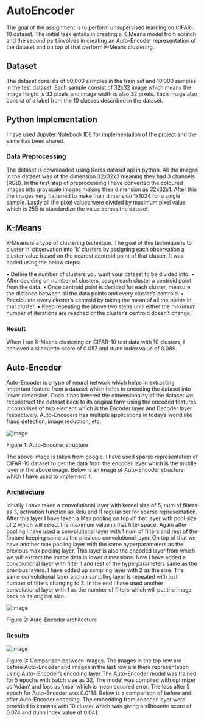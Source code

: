 # AutoEncoder

The goal of the assignment is to perform unsupervised learning on CIFAR-10
dataset. The initial task entails in creating a K-Means model from scratch
and the second part involves in creating an Auto-Encoder representation of the
dataset and on top of that perform K-Means clustering.

## Dataset
The dataset consists of 50,000 samples in the train set and 10,000 samples in
the test dataset. Each sample consist of 32x32 image which means the image
height is 32 pixels and image width is also 32 pixels. Each image also consist of
a label from the 10 classes described in the dataset.

## Python Implementation
I have used Jupyter Notebook IDE for implementation of the project and the
same has been shared.

### Data Preprocessing
The dataset is downloaded using Keras dataset api in python. All the images
in the dataset was of the dimension 32x32x3 meaning they had 3 channels
(RGB). In the first step of preprocessing I have converted the coloured images
into grayscale images making their dimension as 32x32x1. After this the images
very flattened to make their dimension 1x1024 for a single sample. Lastly all the
pixel values were divided by maximum pixel value which is 255 to standardize
the value across the dataset.

## K-Means
K-Means is a type of clustering technique. The goal of this technique is to
cluster ’n’ observation into ’k’ clusters by assigning each observation a cluster
value based on the nearest centroid point of that cluster. It was coded using
the below steps:

• Define the number of clusters you want your dataset to be divided into.
• After deciding on number of clusters, assign each cluster a centroid point
from the data.
• Once centroid point is decided for each cluster, measure the distance between
all the data points and every cluster’s centroid.
• Recalculate every cluster’s centroid by taking the mean of all the points
in that cluster.
• Keep repeating the above two steps until either the maximum number of
iterations are reached or the cluster’s centroid doesn’t change.

### Result
When I ran K-Means clustering on CIFAR-10 test data with 10 clusters, I
achieved a silhouette score of 0.057 and dunn index value of 0.089.

## Auto-Encoder
Auto-Encoder is a type of neural network which helps in extracting important
feature from a dataset which helps in encoding the dataset into lower dimension.
Once it has lowered the dimensionality of the dataset we reconstruct the dataset
back to its original form using the encoded features. It comprises of two element
which is the Encoder layer and Decoder layer respectively. Auto-Encoders has
multiple applications in today’s world like fraud detection, image reduction, etc.

![image](https://user-images.githubusercontent.com/47882482/150612511-4ba8dae4-600a-4f79-a910-daa34937aba2.png)

Figure 1: Auto-Encoder structure

The above image is taken from google.
I have used sparse representation of CIFAR-10 dataset to get the data from the
encoder layer which is the middle layer in the above image. Below is an image
of Auto-Encoder structure which I have used to implement it.

### Architecture
Initially I have taken a convolutional layer with kernel size of 5, num of filters
as 3, activation function as Relu and l1 regularizer for sparse representation.
After this layer I have taken a Max pooling on top of that layer with pool
size of 2 which will select the maximum value in that filter space. Again after
pooling I have used a convolutional layer with 1 num of filters and rest of the
feature keeping same as the previous convolutional layer. On top of that we
have another max pooling layer with the same hyperparameters as the previous
max pooling layer. This layer is also the encoded layer from which we will
extract the image data in lower dimensions. Now I have added a convolutional
layer with filter 1 and rest of the hyperparameters same as the previous layers.
I have added up sampling layer with 2 as the size. The same convolutional layer
and up sampling layer is repeated with just number of filters changing to 3. In
the end I have used another convolutional layer with 1 as the number of filters
which will put the image back to its original size.

![image](https://user-images.githubusercontent.com/47882482/150612542-d5d35eda-6c98-4ce0-baf9-ed28ce3b0452.png)

Figure 2: Auto-Encoder architecture

### Results

![image](https://user-images.githubusercontent.com/47882482/150612563-a21fb19a-cd54-4d80-9179-7db48174e728.png)

Figure 3: Comparison between images. The images in the top row are before
Auto-Encoder and images in the last row are there representation using Auto-
Encoder’s encoding layer
The Auto-Encoder model was trained for 5 epochs with batch size as 32. The
model was compiled with optimizer as ’Adam’ and loss as ’mse’ which is mean
squared error. The loss after 5 epoch for Auto-Encoder was 0.0114. Below is a
comparison of before and after Auto-Encoder encoding.
The embedding from encoder layer were provided to kmeans with 10 cluster
which was giving a silhouette score of 0.074 and dunn index value of 0.041.
